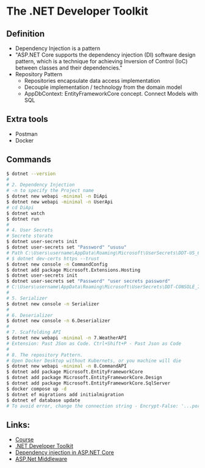 # The .NET Developer Toolkit

## Definition
* Dependency Injection is a pattern
* "ASP.NET Core supports the dependency injection (DI) software design pattern, which is a technique for achieving Inversion of Control (IoC) between classes and their dependencies."
* Repository Pattern
  * Repositories encapsulate data access implementation
  * Decouple implementation / technology from the domain model
  * AppDbContext: EntityFrameworkCore concept. Connect Models with SQL


## Extra tools
* Postman
* Docker
<!-- * DBeaver -->


## Commands
```Bash
$ dotnet --version
#
# 2. Dependency Injection
# -n to specify the Project name
$ dotnet new webapi -minimal -n DiApi
$ dotnet new webapi -minimal -n UserApi
# cd DiApi
$ dotnet watch
$ dotnet run
#
# 4. User Secrets
# Secrete storate
$ dotnet user-secrets init
$ dotnet user-secrets set "Password" "ususu"
# Path C:\Users\username\AppData\Roaming\Microsoft\UserSecrets\DDT-US_6f6f9190-95e9-4a80-9597-068cff308a02
# $ dotnet dev-certs https --trust
$ dotnet new console -n CommandConfig
$ dotnet add package Microsoft.Extensions.Hosting
$ dotnet user-secrets init
$ dotnet user-secrets set "Password" "user secrets password"
# C:\Users\username\AppData\Roaming\Microsoft\UserSecrets\DDT-CONSOLE_796f707c-506f-45f0-a9f2-a0530e4d1e6c
# 
# 5. Serializer
$ dotnet new console -n Serializer
# 
# 6. Deserializer
$ dotnet new console -n 6.Deserializer
# 
# 7. Scaffolding API
$ dotnet new webapi -minimal -n 7.WeatherAPI
# Extension: Past JSon as Code. Ctrl+Shift+P - Past Json as Code
#
# 8. The repository Pattern.
# Open Docker Desktop without Kubernets, or you machine will die
$ dotnet new webapi -minimal -n 8.CommandAPI
$ dotnet add package Microsoft.EntityFrameworkCore
$ dotnet add package Microsoft.EntityFrameworkCore.Design
$ dotnet add package Microsoft.EntityFrameworkCore.SqlServer
$ docker compose up -d
$ dotnet ef migrations add initialmigration
$ dotnet ef database update
# To avoid error, change the connection string - Encrypt-False: '...por uma autoridade que não é de confiança' // Encrypt: https://stackoverflow.com/questions/17615260/the-certificate-chain-was-issued-by-an-authority-that-is-not-trusted-when-conn

```

## Links:
* [Course](https://www.youtube.com/watch?v=Rqz9XiSqH3E)
* [.NET Developer Toolkit](https://lesjackson.net/course/dotnet-developer-toolkit)
* [Dependency injection in ASP.NET Core](https://learn.microsoft.com/en-us/aspnet/core/fundamentals/dependency-injection?view=aspnetcore-6.0)
* [ASP.Net Middleware](https://learn.microsoft.com/en-us/aspnet/core/fundamentals/middleware/?view=aspnetcore-7.0)
